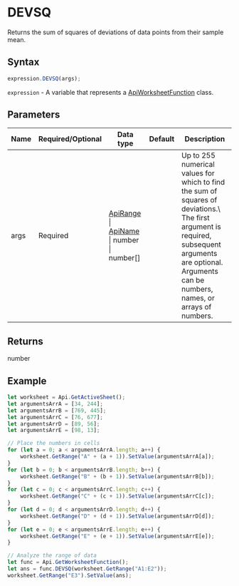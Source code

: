 # DEVSQ

Returns the sum of squares of deviations of data points from their sample mean.

## Syntax

```javascript
expression.DEVSQ(args);
```

`expression` - A variable that represents a [ApiWorksheetFunction](../ApiWorksheetFunction.md) class.

## Parameters

| **Name** | **Required/Optional** | **Data type** | **Default** | **Description** |
| ------------- | ------------- | ------------- | ------------- | ------------- |
| args | Required | [ApiRange](../../ApiRange/ApiRange.md) \| [ApiName](../../ApiName/ApiName.md) \| number \| number[] |  | Up to 255 numerical values for which to find the sum of squares of deviations.\ The first argument is required, subsequent arguments are optional. Arguments can be numbers, names, or arrays of numbers. |

## Returns

number

## Example



```javascript editor-xlsx
let worksheet = Api.GetActiveSheet();
let argumentsArrA = [34, 244];
let argumentsArrB = [769, 445];
let argumentsArrC = [76, 677];
let argumentsArrD = [89, 56];
let argumentsArrE = [98, 13];

// Place the numbers in cells
for (let a = 0; a < argumentsArrA.length; a++) {
    worksheet.GetRange("A" + (a + 1)).SetValue(argumentsArrA[a]);
}
for (let b = 0; b < argumentsArrB.length; b++) {
    worksheet.GetRange("B" + (b + 1)).SetValue(argumentsArrB[b]);
}
for (let c = 0; c < argumentsArrC.length; c++) {
    worksheet.GetRange("C" + (c + 1)).SetValue(argumentsArrC[c]);
}
for (let d = 0; d < argumentsArrD.length; d++) {
    worksheet.GetRange("D" + (d + 1)).SetValue(argumentsArrD[d]);
}
for (let e = 0; e < argumentsArrE.length; e++) {
    worksheet.GetRange("E" + (e + 1)).SetValue(argumentsArrE[e]);
}

// Analyze the range of data 
let func = Api.GetWorksheetFunction();
let ans = func.DEVSQ(worksheet.GetRange("A1:E2"));
worksheet.GetRange("E3").SetValue(ans);
```
